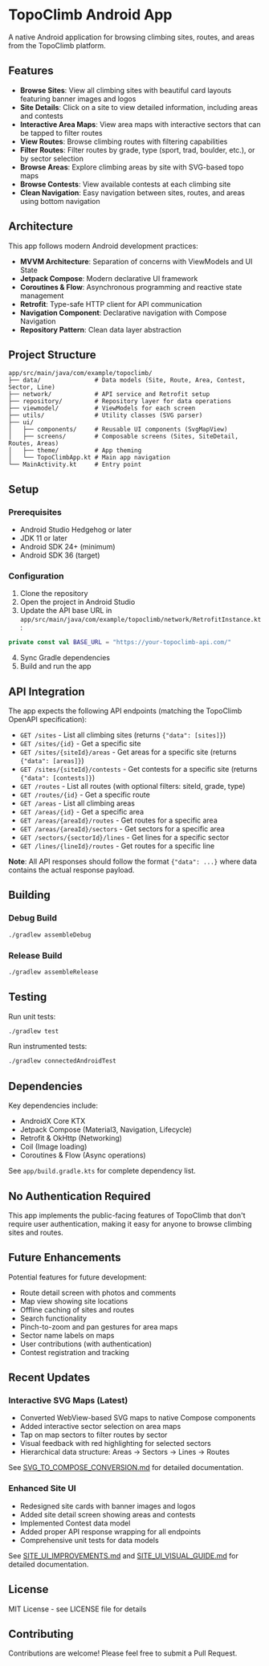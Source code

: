 # TopoClimb Android App

A native Android application for browsing climbing sites, routes, and areas from the TopoClimb platform.

## Features

- **Browse Sites**: View all climbing sites with beautiful card layouts featuring banner images and logos
- **Site Details**: Click on a site to view detailed information, including areas and contests
- **Interactive Area Maps**: View area maps with interactive sectors that can be tapped to filter routes
- **View Routes**: Browse climbing routes with filtering capabilities
- **Filter Routes**: Filter routes by grade, type (sport, trad, boulder, etc.), or by sector selection
- **Browse Areas**: Explore climbing areas by site with SVG-based topo maps
- **Browse Contests**: View available contests at each climbing site
- **Clean Navigation**: Easy navigation between sites, routes, and areas using bottom navigation

## Architecture

This app follows modern Android development practices:

- **MVVM Architecture**: Separation of concerns with ViewModels and UI State
- **Jetpack Compose**: Modern declarative UI framework
- **Coroutines & Flow**: Asynchronous programming and reactive state management
- **Retrofit**: Type-safe HTTP client for API communication
- **Navigation Component**: Declarative navigation with Compose Navigation
- **Repository Pattern**: Clean data layer abstraction

## Project Structure

```
app/src/main/java/com/example/topoclimb/
├── data/               # Data models (Site, Route, Area, Contest, Sector, Line)
├── network/            # API service and Retrofit setup
├── repository/         # Repository layer for data operations
├── viewmodel/          # ViewModels for each screen
├── utils/              # Utility classes (SVG parser)
├── ui/
│   ├── components/     # Reusable UI components (SvgMapView)
│   ├── screens/        # Composable screens (Sites, SiteDetail, Routes, Areas)
│   ├── theme/          # App theming
│   └── TopoClimbApp.kt # Main app navigation
└── MainActivity.kt     # Entry point
```

## Setup

### Prerequisites

- Android Studio Hedgehog or later
- JDK 11 or later
- Android SDK 24+ (minimum)
- Android SDK 36 (target)

### Configuration

1. Clone the repository
2. Open the project in Android Studio
3. Update the API base URL in `app/src/main/java/com/example/topoclimb/network/RetrofitInstance.kt`:

```kotlin
private const val BASE_URL = "https://your-topoclimb-api.com/"
```

4. Sync Gradle dependencies
5. Build and run the app

## API Integration

The app expects the following API endpoints (matching the TopoClimb OpenAPI specification):

- `GET /sites` - List all climbing sites (returns `{"data": [sites]}`)
- `GET /sites/{id}` - Get a specific site
- `GET /sites/{siteId}/areas` - Get areas for a specific site (returns `{"data": [areas]}`)
- `GET /sites/{siteId}/contests` - Get contests for a specific site (returns `{"data": [contests]}`)
- `GET /routes` - List all routes (with optional filters: siteId, grade, type)
- `GET /routes/{id}` - Get a specific route
- `GET /areas` - List all climbing areas
- `GET /areas/{id}` - Get a specific area
- `GET /areas/{areaId}/routes` - Get routes for a specific area
- `GET /areas/{areaId}/sectors` - Get sectors for a specific area
- `GET /sectors/{sectorId}/lines` - Get lines for a specific sector
- `GET /lines/{lineId}/routes` - Get routes for a specific line

**Note**: All API responses should follow the format `{"data": ...}` where data contains the actual response payload.

## Building

### Debug Build
```bash
./gradlew assembleDebug
```

### Release Build
```bash
./gradlew assembleRelease
```

## Testing

Run unit tests:
```bash
./gradlew test
```

Run instrumented tests:
```bash
./gradlew connectedAndroidTest
```

## Dependencies

Key dependencies include:

- AndroidX Core KTX
- Jetpack Compose (Material3, Navigation, Lifecycle)
- Retrofit & OkHttp (Networking)
- Coil (Image loading)
- Coroutines & Flow (Async operations)

See `app/build.gradle.kts` for complete dependency list.

## No Authentication Required

This app implements the public-facing features of TopoClimb that don't require user authentication, making it easy for anyone to browse climbing sites and routes.

## Future Enhancements

Potential features for future development:

- Route detail screen with photos and comments
- Map view showing site locations
- Offline caching of sites and routes
- Search functionality
- Pinch-to-zoom and pan gestures for area maps
- Sector name labels on maps
- User contributions (with authentication)
- Contest registration and tracking

## Recent Updates

### Interactive SVG Maps (Latest)
- Converted WebView-based SVG maps to native Compose components
- Added interactive sector selection on area maps
- Tap on map sectors to filter routes by sector
- Visual feedback with red highlighting for selected sectors
- Hierarchical data structure: Areas → Sectors → Lines → Routes

See [SVG_TO_COMPOSE_CONVERSION.md](SVG_TO_COMPOSE_CONVERSION.md) for detailed documentation.

### Enhanced Site UI
- Redesigned site cards with banner images and logos
- Added site detail screen showing areas and contests
- Implemented Contest data model
- Added proper API response wrapping for all endpoints
- Comprehensive unit tests for data models

See [SITE_UI_IMPROVEMENTS.md](SITE_UI_IMPROVEMENTS.md) and [SITE_UI_VISUAL_GUIDE.md](SITE_UI_VISUAL_GUIDE.md) for detailed documentation.

## License

MIT License - see LICENSE file for details

## Contributing

Contributions are welcome! Please feel free to submit a Pull Request.
